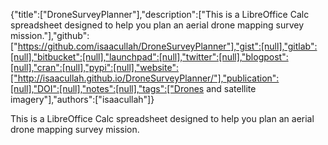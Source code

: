 {"title":["DroneSurveyPlanner"],"description":["This is a LibreOffice Calc spreadsheet designed to help you plan an aerial drone mapping survey mission."],"github":["https://github.com/isaacullah/DroneSurveyPlanner"],"gist":[null],"gitlab":[null],"bitbucket":[null],"launchpad":[null],"twitter":[null],"blogpost":[null],"cran":[null],"pypi":[null],"website":["http://isaacullah.github.io/DroneSurveyPlanner/"],"publication":[null],"DOI":[null],"notes":[null],"tags":["Drones and satellite imagery"],"authors":["isaacullah"]}

This is a LibreOffice Calc spreadsheet designed to help you plan an aerial drone mapping survey mission.